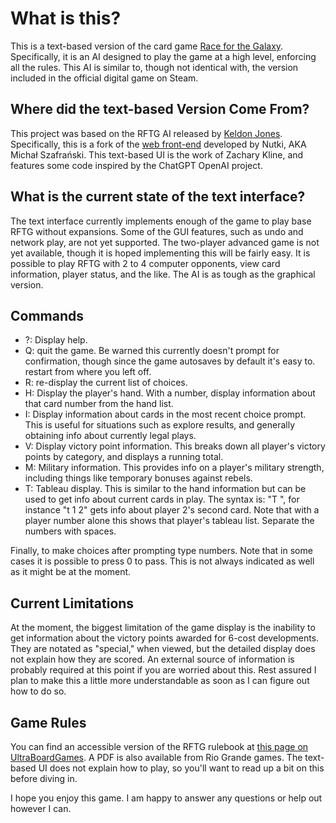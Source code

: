 # What is this?

This is a text-based version of the card game [Race for the Galaxy](https://www.riograndegames.com/games/race-for-the-galaxy/). Specifically, it is an AI designed to play the game at a high level, enforcing all the rules. This AI is similar to, though not identical with, the version included in the official digital game on Steam.

## Where did the text-based Version Come From?

This project was based on the RFTG AI released by [Keldon Jones](http://keldon.net/rftg/). Specifically, this is a fork of the [web front-end](https://github.com/nutki/RFTG_WebApp) developed by Nutki, AKA Michał Szafrański.
This text-based UI is the work of Zachary Kline, and features some code inspired by the ChatGPT OpenAI project. 

## What is the current state of the text interface?

The text interface currently implements enough of the game to play base RFTG without expansions. Some of the GUI features, such as undo and network play, are not yet supported. The two-player advanced game is not yet available, though it is hoped implementing this will be fairly easy. It is possible to play RFTG with 2 to 4 computer opponents, view card information, player status, and the like. The AI is as tough as the graphical version.

## Commands

* ?: Display help.
* Q: quit the game. Be warned this currently doesn't prompt for confirmation, though since the game autosaves by default it's easy to. restart from where you left off.
* R: re-display the current list of choices.
* H: Display the player's hand. With a number, display information about that card number from the hand list.
* I: Display information about cards in the most recent choice prompt. This is useful for situations such as explore results, and generally obtaining info about currently legal plays.
* V: Display victory point information. This breaks down all player's victory points by category, and displays a running total.
* M: Military information. This provides info on a player's military strength, including things like temporary bonuses against rebels.
* T: Tableau display. This is similar to the hand information but can be used to get info about current cards in play.
The syntax is: "T <player-number> <card-number>", for instance "t 1 2" gets info about player 2's second card. Note that with a player number alone this shows that player's tableau list. Separate the numbers with spaces.

Finally, to make choices after prompting type  numbers. Note that in some cases it is possible to press 0 to pass. This is not always indicated as well as it might be at the moment.

## Current Limitations

At the moment, the biggest limitation of the game display is the inability to get information about the victory points awarded for 6-cost developments. They are notated as "special," when viewed, but the detailed display does not explain how they are scored. An external source of information is probably required at this point if you are worried about this. Rest assured I plan to make this a little more understandable as soon as I can figure out how to do so.

## Game Rules

You can find an accessible version of the RFTG rulebook at [this page on UltraBoardGames](https://www.ultraboardgames.com/race-for-the-galaxy/game-rules.php). A PDF is also available from Rio Grande games. The text-based UI does not explain how to play, so you'll want to read up a bit on this before diving in.

I hope you enjoy this game. I am happy to answer any questions or help out however I can.